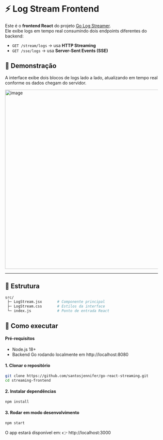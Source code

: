 # ⚡ Log Stream Frontend

Este é o **frontend React** do projeto [Go Log Streamer](https://github.com/santosjennifer/go-react-streaming/tree/main/streaming-backend).  
Ele exibe logs em tempo real consumindo dois endpoints diferentes do backend:

- `GET /stream/logs` → usa **HTTP Streaming**
- `GET /sse/logs` → usa **Server-Sent Events (SSE)**

## 🎥 Demonstração

A interface exibe dois blocos de logs lado a lado, atualizando em tempo real conforme os dados chegam do servidor.

<img width="1344" height="590" alt="image" src="https://github.com/user-attachments/assets/70ec5b95-f1ce-4df6-a064-d34c8fe7af12" />

---

## 🧩 Estrutura

```bash
src/
 ├─ LogStream.jsx       # Componente principal
 ├─ LogStream.css       # Estilos da interface
 └─ index.js            # Ponto de entrada React
```

## 🚀 Como executar

#### Pré-requisitos

- Node.js 18+
- Backend Go rodando localmente em http://localhost:8080


#### 1. Clonar o repositório
```bash
git clone https://github.com/santosjennifer/go-react-streaming.git
cd streaming-frontend
```

#### 2. Instalar dependências
```bash
npm install
```

#### 3. Rodar em modo desenvolvimento
```bash
npm start
```

O app estará disponível em:
👉 http://localhost:3000

